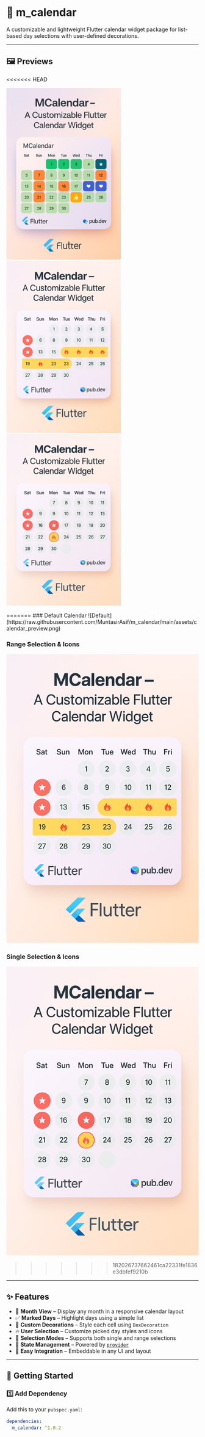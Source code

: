 # 📆 m_calendar

A customizable and lightweight Flutter calendar widget package for list-based day selections with user-defined decorations.

---

## 🖼️ Previews

<<<<<<< HEAD
<p float="left">
  <img src="https://raw.githubusercontent.com/MuntasirAsif/m_calendar/main/assets/calendar_preview.png" width="300" alt="">
  <img src="https://raw.githubusercontent.com/MuntasirAsif/m_calendar/main/assets/calendar_preview_1.png" width="300" alt="">
  <img src="https://raw.githubusercontent.com/MuntasirAsif/m_calendar/main/assets/calendar_preview_2.png" width="300">
</p>
=======
### Default Calendar
![Default](https://raw.githubusercontent.com/MuntasirAsif/m_calendar/main/assets/calendar_preview.png)

### Range Selection & Icons
![Range](https://raw.githubusercontent.com/MuntasirAsif/m_calendar/main/assets/calendar_preview_1.png)

### Single Selection & Icons
![Single](https://raw.githubusercontent.com/MuntasirAsif/m_calendar/main/assets/calendar_preview_2.png)


>>>>>>> 182026737662461ca22331fe1836e3dbfef9210b

---

## ✨ Features

- 📅 **Month View** – Display any month in a responsive calendar layout
- ✅ **Marked Days** – Highlight days using a simple list
- 🎨 **Custom Decorations** – Style each cell using `BoxDecoration`
- 🔥 **User Selection** – Customize picked day styles and icons
- 📆 **Selection Modes** – Supports both single and range selections
- 💼 **State Management** – Powered by [`provider`](https://pub.dev/packages/provider)
- 🧩 **Easy Integration** – Embeddable in any UI and layout

---

## 🚀 Getting Started

### 1️⃣ Add Dependency

Add this to your `pubspec.yaml`:

```yaml
dependencies:
  m_calendar: ^1.0.2
